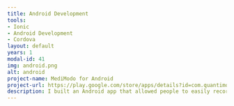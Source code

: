 ```yaml
---
title: Android Development
tools:
- Ionic
- Android Development
- Cordova
layout: default
years: 1
modal-id: 41
img: android.png
alt: android
project-name: MediModo for Android
project-url: https://play.google.com/store/apps/details?id=com.quantimodo.medimodo
description: I built an Android app that allowed people to easily record treatments and symptoms using interactive push notifications. It can import data from dozens of other apps and devices.  Then it analyzes it and reveals the most significant hidden factors worsening or improving your symptoms. 
---
```


